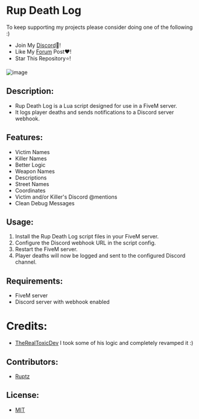 # Rup Death Log

To keep supporting my projects please consider doing one of the following :)
 - Join My [Discord](https://discord.gg/ESeUp8fwXQ)👾!
 - Like My [Forum]() Post❤️!
 - Star This Repository⭐!

![image](https://media.discordapp.net/attachments/1043860724419670026/1225396646087753838/image.png?ex=6620fa8f&is=660e858f&hm=24ac767bae6fd2bc70944eb9f1a14d63828d26b3e3b8c435fcd5b5187893e260&=&format=webp&quality=lossless&width=528&height=401)

## Description:
- Rup Death Log is a Lua script designed for use in a FiveM server.
- It logs player deaths and sends notifications to a Discord server webhook.

## Features:
- Victim Names
- Killer Names
- Better Logic
- Weapon Names
- Descriptions
- Street Names
- Coordinates
- Victim and/or Killer's Discord @mentions
- Clean Debug Messages

## Usage:
1. Install the Rup Death Log script files in your FiveM server.
2. Configure the Discord webhook URL in the script config.
3. Restart the FiveM server.
4. Player deaths will now be logged and sent to the configured Discord channel.

## Requirements:
- FiveM server
- Discord server with webhook enabled

# Credits:
- [TheRealToxicDev](https://github.com/TheRealToxicDev) I took some of his logic and completely revamped it :)

## Contributors:
- [Ruptz](https://github.com/ruptz)

## License:
- [MIT](https://opensource.org/license/MIT)
